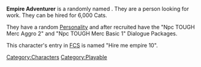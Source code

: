 **Empire Adventurer** is a randomly named [](Generic_Recruits.md). They are a person looking for
work. They can be hired for 6,000 Cats.

They have a random [Personality](Personality.md "wikilink") and after
recruited have the "Npc TOUGH Merc Aggro 2" and "Npc TOUGH Merc Basic 1"
Dialogue Packages.

This character's entry in [FCS](Forgotten_Construction_Set.md "wikilink")
is named "Hire me empire 10".

[Category:Characters](Category:Characters "wikilink")
[Category:Playable](Category:Playable "wikilink")